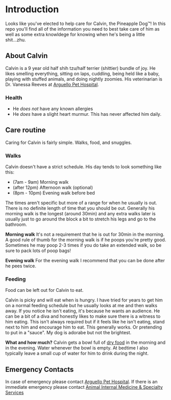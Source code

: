 # Introduction
Looks like you've elected to help care for Calvin, the Pineapple Dog™️! In this repo you'll find all of the information you need to best take care of him as well as some extra knowldege for knowing when he's being a little shit...zhu. 

## About Calvin
Calvin is a 9 year old half shih tzu/half terrier (shittier) bundle of joy. He likes smelling everything, sitting on laps, cuddling, being held like a baby, playing with stuffed animals, and doing nightly zoomies. His veterinarian is Dr. Vanessa Reeves at [Arguello Pet Hospital](http://www.arguellopet.com/). 

### Health
- He _does not_ have any known allergies
- He _does_ have a slight heart murmur. This has never affected him daily.

## Care routine
Caring for Calvin is fairly simple. Walks, food, and snuggles.

### Walks
Calvin doesn't have a strict schedule. His day tends to look something like this:
- (7am - 9am) Morning walk
- (after 12pm) Afternoon walk (optional)
- (8pm - 10pm) Evening walk before bed

The times aren't specific but more of a range for when he usually is out. There is no definite length of time that you should be out. Generally his morning walk is the longest (around 30min) and any extra walks later is usually just to go around the block a bit to stretch his legs and go to the bathroom.

**Morning walk**
It's not a requirement that he is out for 30min in the morning. A good rule of thumb for the morning walk is if he poops you're pretty good. Sometimes he may poop 2-3 times if you do take an extended walk, so be sure to pack lots of poop bags!

**Evening walk**
For the evening walk I recommend that you can be done after he pees twice. 

### Feeding
Food can be left out for Calvin to eat.

Calvin is picky and will eat when is hungry. I have tried for years to get him on a normal feeding schedule but he usually looks at me and then walks away. If you notice he isn't eating, it's because he wants an audience. He can be a bit of a diva and honestly likes to make sure there is a witness to him eating. This isn't always required but if it feels like he isn't eating, stand next to him and encourage him to eat. This generally works. Or pretending to put in a "sauce". My dog is adorabe but not the brightest. 

**What and how much?**
Calvin gets a bowl full of [dry food](https://www.petco.com/shop/en/petcostore/product/natural-balance-small-breed-bites-lid-limited-ingredient-diets-grain-free-potato-and-duck-formula-dry-dog-food) in the morning and in the evening. Water whenever the bowl is empty. At bedtime I also typically leave a small cup of water for him to drink during the night. 

## Emergency Contacts
In case of emergency please contact [Arguello Pet Hospital](http://www.arguellopet.com/contact-us.html). If there is an immediate emergency please contact [Animal Internal Medicine & Specialty Services](https://www.aimss-sf.com/contact-us/)
